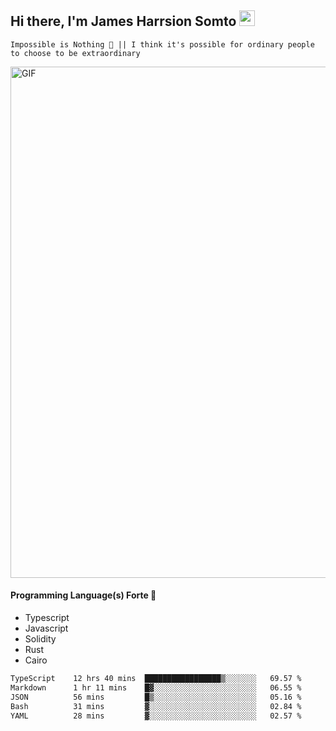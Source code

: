 ## Hi there, I'm James Harrsion Somto <img src="https://media.giphy.com/media/hvRJCLFzcasrR4ia7z/giphy.gif" width="25px">

`Impossible is Nothing 🚀 || I think it's possible for ordinary people to choose to be extraordinary`

 
<img align="center" alt="GIF" src="https://github.com/Gapur/Gapur/blob/master/coding.gif?raw=true" width="818px" height="818px" />


#### Programming Language(s) Forte 🚀
- Typescript
- Javascript
- Solidity
- Rust
- Cairo



<!--START_SECTION:waka-->

```txt
TypeScript    12 hrs 40 mins  █████████████████▒░░░░░░░   69.57 %
Markdown      1 hr 11 mins    █▓░░░░░░░░░░░░░░░░░░░░░░░   06.55 %
JSON          56 mins         █▒░░░░░░░░░░░░░░░░░░░░░░░   05.16 %
Bash          31 mins         ▓░░░░░░░░░░░░░░░░░░░░░░░░   02.84 %
YAML          28 mins         ▓░░░░░░░░░░░░░░░░░░░░░░░░   02.57 %
```

<!--END_SECTION:waka-->
<br />
<br />
<br />







